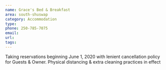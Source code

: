 ```yaml
---
name: Grace's Bed & Breakfast
area: south-shuswap
category: Accommodation
type:
phone: 250-785-7075
email:
url:
tags:
---
```


Taking reservations beginning June 1, 2020 with lenient cancellation policy for Guests & Owner. Physical distancing & extra cleaning practices in effect
